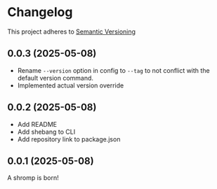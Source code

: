 <!--
nav_max: 1
-->
# Changelog

This project adheres to [Semantic Versioning](https://semver.org/spec/v2.0.0.html)

## 0.0.3 (2025-05-08)

- Rename `--version` option in config to `--tag` to not conflict with the default version command.
- Implemented actual version override

## 0.0.2 (2025-05-08)

- Add README
- Add shebang to CLI
- Add repository link to package.json

## 0.0.1 (2025-05-08)

A shromp is born!
